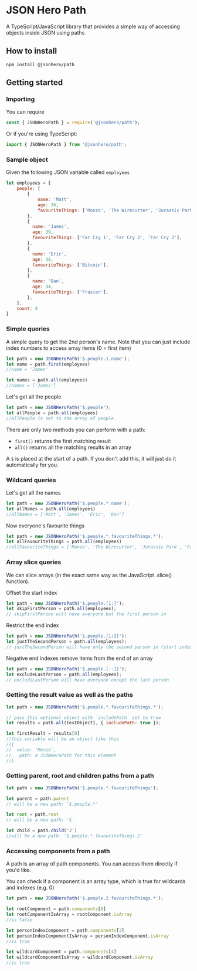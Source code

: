 # JSON Hero Path
A TypeScript/JavaScript library that provides a simple way of accessing objects inside JSON using paths

## How to install
`npm install @jsonhero/path`

## Getting started
### Importing
You can require
```js
const { JSONHeroPath } = require('@jsonhero/path');
```

Or if you're using TypeScript:
```js
import { JSONHeroPath } from '@jsonhero/path';
```

### Sample object
Given the following JSON variable called `employees`
```js
let employees = {
    people: [
        {
            name: 'Matt',
            age: 36,
            favouriteThings: ['Monzo', 'The Wirecutter', 'Jurassic Park'],
        },
        {
          name: 'James',
          age: 39,
          favouriteThings: ['Far Cry 1', 'Far Cry 2', 'Far Cry 3'],
        },
        {
          name: 'Eric',
          age: 38,
          favouriteThings: ['Bitcoin'],
        },
        {
          name: 'Dan',
          age: 34,
          favouriteThings: ['Frasier'],
        },
    ],
    count: 4
}
```

### Simple queries
A simple query to get the 2nd person's name. Note that you can just include index numbers to access array items (0 = first item)
```js
let path = new JSONHeroPath('$.people.1.name');
let name = path.first(employees)
//name = 'James'

let names = path.all(employees)
//names = ['James']
```

Let's get all the people
```js
let path = new JSONHeroPath('$.people');
let allPeople = path.all(employees)
//allPeople is set to the array of people
```

There are only two methods you can perform with a path:
- `first()` returns the first matching result
- `all()` returns all the matching results in an array

A `$` is placed at the start of a path. If you don't add this, it will just do it automatically for you.

### Wildcard queries
Let's get all the names
```js
let path = new JSONHeroPath('$.people.*.name');
let allNames = path.all(employees)
//allNames = ['Matt', 'James', 'Eric', 'Dan']
```
Now everyone's favourite things 
```js
let path = new JSONHeroPath('$.people.*.favouriteThings.*');
let allFavouriteThings = path.all(employees)
//allFavouriteThings = ['Monzo', 'The Wirecutter', 'Jurassic Park', 'Far Cry 1', 'Far Cry 2', 'Far Cry 3', 'Bitcoin', 'Frasier']
```

### Array slice queries
We can slice arrays (in the exact same way as the JavaScript .slice() function).

Offset the start index
```js
let path = new JSONHeroPath('$.people.[1:]');
let skipFirstPerson = path.all(employees);
// skipFirstPerson will have everyone but the first person in
```

Restrict the end index
```js
let path = new JSONHeroPath('$.people.[1:2]');
let justTheSecondPerson = path.all(employees);
// justTheSecondPerson will have only the second person in (start index is 1 and the end won't include index 2)
```

Negative end indexes remove items from the end of an array
```js
let path = new JSONHeroPath('$.people.[:-1]');
let excludeLastPerson = path.all(employees);
// excludeLastPerson will have everyone except the last person
```

### Getting the result value as well as the paths
```js
let path = new JSONHeroPath('$.people.*.favouriteThings.*');

// pass this optional object with `includePath` set to true
let results = path.all(testObject1, { includePath: true });

let firstResult = results[0]
//this variable will be an object like this
//{
//  value: 'Monzo',
//   path: a JSONHeroPath for this element 
//}
```

### Getting parent, root and children paths from a path
```js
let path = new JSONHeroPath('$.people.*.favouriteThings');

let parent = path.parent
// will be a new path: '$.people.*'

let root = path.root
// will be a new path: '$'

let child = path.child('2')
//will be a new path: '$.people.*.favouriteThings.2'
```

### Accessing components from a path
A path is an array of path components. You can access them directly if you'd like.

You can check if a component is an array type, which is true for wildcards and indexes (e.g. 0)

```js
let path = new JSONHeroPath('$.people.2.favouriteThings.*');

let rootComponent = path.components[0]
let rootComponentIsArray = rootComponent.isArray
//is false

let personIndexComponent = path.components[2]
let personIndexComponentIsArray = personIndexComponent.isArray
//is true

let wildcardComponent = path.components[4]
let wildcardComponentIsArray = wildcardComponent.isArray
//is true
```